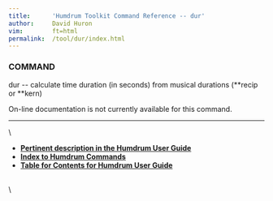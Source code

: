 ```yaml
---
title:		'Humdrum Toolkit Command Reference -- dur'
author:		David Huron
vim:		ft=html
permalink:	/tool/dur/index.html
---
```



### COMMAND

<span class="tool">dur</span> -- calculate time duration (in seconds) from musical durations
(\*\*recip or \*\*kern)

On-line documentation is not currently available for this command.

------------------------------------------------------------------------

\

-   [**Pertinent description in the Humdrum User
    Guide**](../guide34.html#Interval_Vectors_Using_the_iv_Command)
-   [**Index to Humdrum Commands**](../commands.toc.html)
-   [**Table for Contents for Humdrum User Guide**](../guide.toc.html)

\
\
